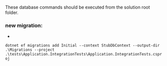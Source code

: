 ﻿These database commands should be executed from the solution root folder.

### new migration:

-
`dotnet ef migrations add Initial --context StubDbContext --output-dir .\Migrations --project .\tests\Application.IntegrationTests\Application.IntegrationTests.csproj`